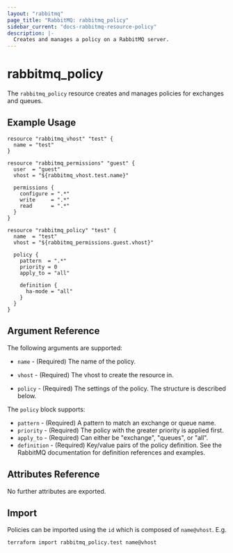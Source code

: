 ```yaml
---
layout: "rabbitmq"
page_title: "RabbitMQ: rabbitmq_policy"
sidebar_current: "docs-rabbitmq-resource-policy"
description: |-
  Creates and manages a policy on a RabbitMQ server.
---
```


# rabbitmq\_policy

The ``rabbitmq_policy`` resource creates and manages policies for exchanges
and queues.

## Example Usage

```
resource "rabbitmq_vhost" "test" {
  name = "test"
}

resource "rabbitmq_permissions" "guest" {
  user  = "guest"
  vhost = "${rabbitmq_vhost.test.name}"

  permissions {
    configure = ".*"
    write     = ".*"
    read      = ".*"
  }
}

resource "rabbitmq_policy" "test" {
  name  = "test"
  vhost = "${rabbitmq_permissions.guest.vhost}"

  policy {
    pattern  = ".*"
    priority = 0
    apply_to = "all"

    definition {
      ha-mode = "all"
    }
  }
}
```

## Argument Reference

The following arguments are supported:

* `name` - (Required) The name of the policy.

* `vhost` - (Required) The vhost to create the resource in.

* `policy` - (Required) The settings of the policy. The structure is
  described below.

The `policy` block supports:

* `pattern` - (Required) A pattern to match an exchange or queue name.
* `priority` - (Required) The policy with the greater priority is applied first.
* `apply_to` - (Required) Can either be "exchange", "queues", or "all".
* `definition` - (Required) Key/value pairs of the policy definition. See the
  RabbitMQ documentation for definition references and examples.

## Attributes Reference

No further attributes are exported.

## Import

Policies can be imported using the `id` which is composed of `name@vhost`.
E.g.

```
terraform import rabbitmq_policy.test name@vhost
```
